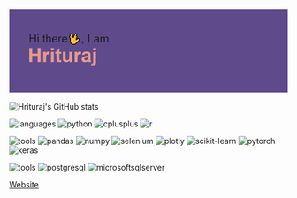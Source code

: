 <img src=https://github.com/jacktheripp3r/jacktheripp3r/blob/main/download.png>

![Hrituraj's GitHub stats](https://github-readme-stats.vercel.app/api?username=jacktheripp3r&show_icons=true&theme=dracula)

![languages](https://img.shields.io/static/v1?label=&message=languages:&color=555&style=flat-square)
![python](https://img.shields.io/static/v1?logo=python&label=&message=python&color=111&logoColor=#3776AB&style=flat-square&link=)
![cplusplus](https://img.shields.io/static/v1?logo=cplusplus&label=&message=cplusplus&color=111&logoColor=#3776AB&style=flat-square&link=)
![r](https://img.shields.io/static/v1?logo=r&label=&message=r&color=111&logoColor=#3776AB&style=flat-square&link=)

![tools](https://img.shields.io/static/v1?label=&message=libraries:&color=555&style=flat-square)
![pandas](https://img.shields.io/static/v1?logo=pandas&label=&message=pandas&color=111&logoColor=#150458&style=flat-square&link=)
![numpy](https://img.shields.io/static/v1?logo=numpy&label=&message=numpy&color=111&logoColor=AAA&style=flat-square&link=)
![selenium](https://img.shields.io/static/v1?logo=selenium&label=&message=selenium&color=111&logoColor=AAA&style=flat-square&link=)
![plotly](https://img.shields.io/static/v1?logo=plotly&label=&message=plotly&color=111&logoColor=AAA&style=flat-square&link=)
![scikit-learn](https://img.shields.io/static/v1?logo=scikit-learn&label=&message=scikit-learn&color=111&logoColor=AAA&style=flat-square&link=)
![pytorch](https://img.shields.io/static/v1?logo=pytorch&label=&message=pytorch&color=111&logoColor=AAA&style=flat-square&link=)
![keras](https://img.shields.io/static/v1?logo=keras&label=&message=keras&color=111&logoColor=AAA&style=flat-square&link=)

![tools](https://img.shields.io/static/v1?label=&message=tools:&color=555&style=flat-square)
![postgresql](https://img.shields.io/static/v1?logo=postgresql&label=&message=postgresql&color=111&logoColor=AAA&style=flat-square&link=)
![microsoftsqlserver](https://img.shields.io/static/v1?logo=microsoftsqlserver&label=&message=microsoftsqlserver&color=111&logoColor=AAA&style=flat-square&link=)

<a href="www.hrituraj.com">
  Website
</a>
<!--
**jacktheripp3r/jacktheripp3r** is a ✨ _special_ ✨ repository because its `README.md` (this file) appears on your GitHub profile.

Here are some ideas to get you started:

- 🔭 I’m currently working on ...
- 🌱 I’m currently learning ...
- 👯 I’m looking to collaborate on ...
- 🤔 I’m looking for help with ...
- 💬 Ask me about ...
- 📫 How to reach me: ...
- 😄 Pronouns: ...
- ⚡ Fun fact: ...
-->
